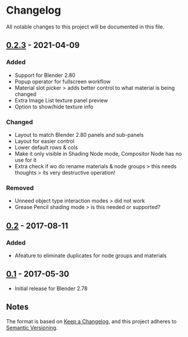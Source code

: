 # Changelog

All notable changes to this project will be documented in this file.

## [0.2.3] - 2021-04-09

### Added

- Support for Blender 2.80
- Popup operator for fullscreen workflow
- Material slot picker > adds better control to what material is being changed
- Extra Image List texture panel preview
- Option to show/hide texture info

### Changed

- Layout to match Blender 2.80 panels and sub-panels
- Layout for easier control
- Lower default rows & cols
- Make it only visible in Shading Node mode, Compositor Node has no use for it 
- Extra check if wo do rename materials & node groups > this needs thoughts > its very destructive operation!

### Removed

- Unneed object type interaction modes > did not work
- Grease Pencil shading mode > is this needed or supported?

## [0.2] - 2017-08-11

### Added

- Afeature to eliminate duplicates for node groups and materials

## [0.1] - 2017-05-30

- Initial release for Blender 2.78

## Notes

The format is based on [Keep a Changelog](https://keepachangelog.com/en/1.0.0/),
and this project adheres to [Semantic Versioning](https://semver.org/spec/v2.0.0.html).

[0.2.3]:https://github.com/schroef/Extra-Material-List/releases/tag/v.0.2.3
[0.2]:https://github.com/schroef/Extra-Material-List/releases/tag/v0.2
[0.1]:https://github.com/schroef/Extra-Material-List/releases/tag/v0.1
